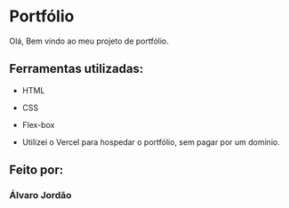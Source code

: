 # Portfólio 
Olá, Bem vindo ao meu projeto de portfólio.

## Ferramentas utilizadas:

* HTML

* CSS

* Flex-box

* Utilizei o Vercel para hospedar o portfólio, sem pagar por um domínio.
## Feito por:

### Álvaro Jordão


